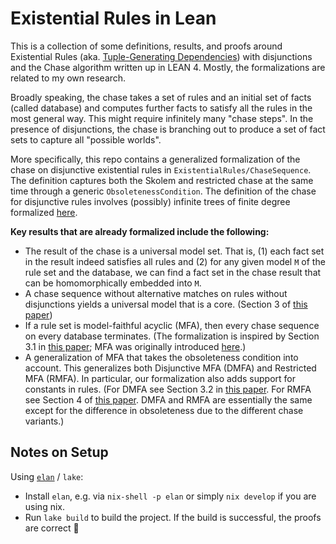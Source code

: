 # Existential Rules in Lean

This is a collection of some definitions, results, and proofs around
Existential Rules (aka. [Tuple-Generating Dependencies](https://en.wikipedia.org/wiki/Tuple-generating_dependency)) with disjunctions
and the Chase algorithm
written up in LEAN 4.
Mostly, the formalizations are related to my own research.

Broadly speaking, the chase takes a set of rules and an initial set of facts (called database) and computes further facts to satisfy all the rules in the most general way.
This might require infinitely many "chase steps". In the presence of disjunctions, the chase is branching out to produce a set of fact sets to capture all "possible worlds".

More specifically, this repo contains a generalized formalization of the chase on disjunctive existential rules in `ExistentialRules/ChaseSequence`.
The definition captures both the Skolem and restricted chase at the same time through a generic `ObsoletenessCondition`.
The definition of the chase for disjunctive rules involves (possibly) infinite trees of finite degree formalized [here](https://github.com/monsterkrampe/Possibly-Infinite-Trees).

**Key results that are already formalized include the following:**
- The result of the chase is a universal model set. That is, (1) each fact set in the result indeed satisfies all rules and (2) for any given model `M` of the rule set and the database, we can find a fact set in the chase result that can be homomorphically embedded into `M`.
- A chase sequence without alternative matches on rules without disjunctions yields a universal model that is a core. (Section 3 of [this paper](https://iccl.inf.tu-dresden.de/web/Inproceedings3249))
- If a rule set is model-faithful acyclic (MFA), then every chase sequence on every database terminates. (The formalization is inspired by Section 3.1 in [this paper](https://iccl.inf.tu-dresden.de/web/Inproceedings3348); MFA was originally introduced [here](https://arxiv.org/abs/1406.4110).)
- A generalization of MFA that takes the obsoleteness condition into account. This generalizes both Disjunctive MFA (DMFA) and Restricted MFA (RMFA). In particular, our formalization also adds support for constants in rules. (For DMFA see Section 3.2 in [this paper](https://iccl.inf.tu-dresden.de/web/Inproceedings3348). For RMFA see Section 4 of [this paper](https://iccl.inf.tu-dresden.de/web/Inproceedings3140). DMFA and RMFA are essentially the same except for the difference in obsoleteness due to the different chase variants.)

## Notes on Setup

Using [`elan`](https://github.com/leanprover/elan) / `lake`:

- Install `elan`, e.g. via `nix-shell -p elan` or simply `nix develop` if you are using nix.
- Run `lake build` to build the project. If the build is successful, the proofs are correct :tada:

